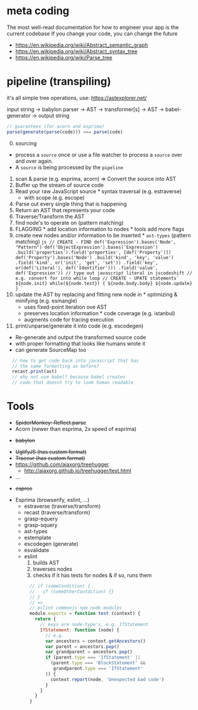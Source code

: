 # meta coding
The most well-read documentation for how to engineer your app is the current codebase
If you change your code, you can change the future
* https://en.wikipedia.org/wiki/Abstract_semantic_graph
* https://en.wikipedia.org/wiki/Abstract_syntax_tree
* https://en.wikipedia.org/wiki/Parse_tree


# pipeline (transpiling)
it's all simple tree operations, use: https://astexplorer.net/

input string -> babylon parser -> AST -> transformer[s] -> AST -> babel-generator -> output string
```js
// guarantees (for acorn and esprima)
parse(generate(parse(code))) === parse(code)
```

0. sourcing
  * process a `source` once or use a file watcher to process a `source` over and over again.
  * A `source` is being processed by the `pipeline`
1. scan & parse (e.g. esprima, acorn) => Convert the source into AST
  1. Buffer up the stream of source code
  2. Read your raw JavaScript source
    * syntax traversal (e.g. estraverse)
      * with scope (e.g. escope)
  3. Parse out every single thing that is happening
  4. Return an AST that represents your code
2. Traverse/Transform the AST
  1. find node's to operate on (pattern matching)
  2. FLAGGING
    * add location information to nodes
    * tools add more flags
  3. create new nodes and/or information to be inserted
    * `ast-types` (pattern matching)
    ```js
      // CREATE - FIND
      def('Expression').bases('Node', "Pattern")
      def('ObjectExpression').bases('Expression')
        .build('properties').field('properties', [def('Property')])
      def('Property').bases('Node')
        .build('kind', 'key', 'value')
        .field('kind', or('init', 'get', 'set'))
        .field('key', or(def('Literal'), def('Identifier')))
        .field('value', def('Expression'))
      // type out javascript literal in jscodeshift
      // e.g. convert for into while loop
      // CREATE - UPATE
      statements`
        ${node.init}
        while(${node.test}) {
          ${node.body.body}
          ${node.update}
        }
      `
    ```
  4. update the AST by replacing and fitting new node in
    * optimizing & minifying (e.g. esmangle)
      * uses fixed-point iteration ove AST
      * preserves location information
    * code coverage (e.g. istanbul)
      * augments code for tracing execution
3. print/unparse/generate it into code (e.g. escodegen)
  * Re-generate and output the transformed source code
  * with proper formatting that looks like humans wrote it
  * can generate SourceMap too
  ```js
    // how to get code back into javascript that has
    // the same formatting as before?
    recast.print(ast)
    // why not use babel? because babel creates
    // code that doesnt try to look human readable
  ```

# Tools
+ ~~SpiderMonkey: Reflect.parse~~
+ Acorn (newer than esprima, 2x speed of esprima)
* ~~babylon~~
+ ~~UglifyJS (has custom format)~~
+ ~~Traceur (has custom format)~~
+ https://github.com/ajaxorg/treehugger
  + http://ajaxorg.github.io/treehugger/test.html
+ ...
* ~~espree~~
+ Esprima (browserify, eslint, ...)
  + estraverse (traverse/transform)
  + recast (traverse/transform)
  + grasp-equery
  + grasp-squery
  + ast-types
  + estemplate
  + escodegen (generate)
  + esvalidate
  + eslint
    1. builds AST
    2. traverses nodes
    3. checks if it has tests for nodes & if so, runs them
    ```js
      // if (someCondition) {
      //   if (someOtherContdition) {}
      // }
      // =>
      // eslint commonjs npm node modules
      module.exports = function test (context) {
        return {
          // keys are node.type's, e.g. IfStatement
          IfStatement: function (node) {
            // e.g.
            var ancestors = context.getAncestors()
            var parent = ancestors.pop()
            var grandparent = ancestors.pop()
            if (parent.type === 'IfStatement' ||
              (parent.type === 'BlockStatement' &&
               grandparent.type === 'IfStatement'
            )) {
              context.report(node, 'Unexpected bad code')
            }
          }
        }
      }
    ```
